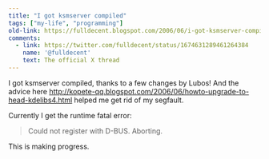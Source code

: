 ```yaml
---
title: "I got ksmserver compiled"
tags: ["my-life", "programming"]
old-link: https://fulldecent.blogspot.com/2006/06/i-got-ksmserver-compiled-thanks-to-few.html
comments:
  - link: https://twitter.com/fulldecent/status/1674631289461264384
    name: '@fulldecent'
    text: The official X thread
---
```


I got ksmserver compiled, thanks to a few changes by Lubos! And the advice here http://kopete-qq.blogspot.com/2006/06/howto-upgrade-to-head-kdelibs4.html helped me get rid of my segfault.

Currently I get the runtime fatal error:

> Could not register with D-BUS. Aborting.

This is making progress.